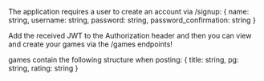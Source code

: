 The application requires a user to create an account via /signup:
{
    name: string,
    username: string,
    password: string,
    password_confirmation: string
}

Add the received JWT to the Authorization header and then you can view and create your games via the /games endpoints!

games contain the following structure when posting: 
{
    title: string,
    pg: string,
    rating: string
}